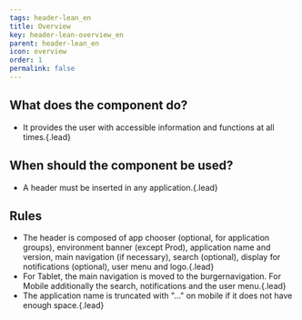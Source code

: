 ```yaml
---
tags: header-lean_en
title: Overview
key: header-lean-overview_en
parent: header-lean_en
icon: overview
order: 1
permalink: false  
---
```


## What does the component do?
* It provides the user with accessible information and functions at all times.{.lead}

## When should the component be used?
* A header must be inserted in any application.{.lead}

## Rules
* The header is composed of app chooser (optional, for application groups), environment banner (except Prod), application name and version, main navigation (if necessary), search (optional), display for notifications (optional), <sbb-link variant="inline" type="button" href="/en/design-system/lean/components/usermenu">user menu</sbb-link> and <sbb-link variant="inline" type="button" href="/en/design-system/lean/basics/brand">logo</sbb-link>.{.lead}
* For Tablet, the main navigation is moved to the burgernavigation. For Mobile additionally the search, notifications and the user menu.{.lead}
* The application name is truncated with "..." on mobile if it does not have enough space.{.lead}